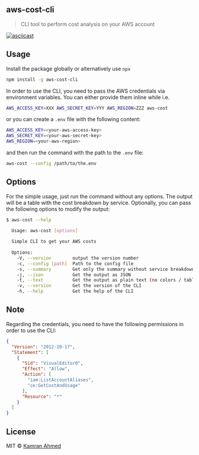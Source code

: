 ## aws-cost-cli
> CLI tool to perform cost analysis on your AWS account

[![asciicast](https://asciinema.org/a/553356.svg?up=1)](https://asciinema.org/a/553356)

## Usage

Install the package globally or alternatively use `npx`

```bash
npm install -g aws-cost-cli
```

In order to use the CLI, you need to pass the AWS credentials via environment variables. You can either provide them inline while i.e.

```bash
AWS_ACCESS_KEY=XXX AWS_SECRET_KEY=YYY AWS_REGION=ZZZ aws-cost
```

or you can create a `.env` file with the following content:

```bash
AWS_ACCESS_KEY=<your-aws-access-key>
AWS_SECRET_KEY=<your-aws-secret-key>
AWS_REGION=<your-aws-region>
```

and then run the command with the path to the `.env` file:

```bash
aws-cost --config /path/to/the.env
```

## Options

For the simple usage, just run the command without any options. The output will be a table with the cost breakdown by service. Optionally, you can pass the following options to modify the output:

```bash
$ aws-cost --help

  Usage: aws-cost [options]
  
  Simple CLI to get your AWS costs
  
  Options:
    -V, --version        output the version number
    -c, --config [path]  Path to the config file
    -s, --summary        Get only the summary without service breakdown
    -j, --json           Get the output as JSON
    -t, --text           Get the output as plain text (no colors / tables)
    -v, --version        Get the version of the CLI
    -h, --help           Get the help of the CLI
```

## Note

Regarding the credentials, you need to have the following permissions in order to use the CLI:

```json
{
  "Version": "2012-10-17",
  "Statement": [
    {
      "Sid": "VisualEditor0",
      "Effect": "Allow",
      "Action": [
        "iam:ListAccountAliases",
        "ce:GetCostAndUsage"
      ],
      "Resource": "*"
    }
  ]
}
```

## License
MIT &copy; [Kamran Ahmed](https://twitter.com/kamranahmedse)
